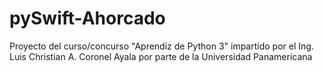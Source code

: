 # pySwift-Ahorcado
Proyecto del curso/concurso "Aprendiz de Python 3" impartido por el Ing. Luis Christian A. Coronel Ayala por parte de la Universidad Panamericana
